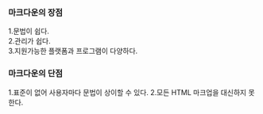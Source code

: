 ### 마크다운의 장점
1.문법이 쉽다.  
2.관리가 쉽다.  
3.지원가능한 플랫폼과 프로그램이 다양하다.

### 마크다운의 단점
1.표준이 없어 사용자마다 문법이 상이할 수 있다.
2.모든 HTML 마크업을 대신하지 못한다.

